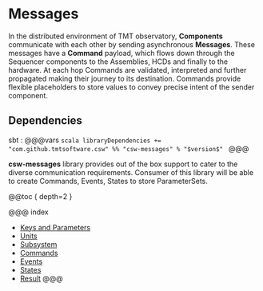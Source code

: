 # Messages

In the distributed environment of TMT observatory, **Components** communicate with each other 
by sending asynchronous **Messages**. These messages have a **Command** payload, which flows down 
through the Sequencer components to the Assemblies, HCDs and finally to the hardware. 
At each hop Commands are validated, interpreted and further propagated making their journey to its 
destination. Commands provide flexible placeholders to store values to convey precise intent of the sender component.

## Dependencies

sbt
:   @@@vars
    ```scala
    libraryDependencies += "com.github.tmtsoftware.csw" %% "csw-messages" % "$version$"
    ```
    @@@

**csw-messages** library provides out of the box support to cater to the diverse communication requirements. Consumer of this library will be able to create Commands, Events, States to store ParameterSets.

@@toc { depth=2 }

@@@ index
* [Keys and Parameters](../messages/keys-parameters.md)
* [Units](../messages/units.md)
* [Subsystem](../messages/subsystem.md)
* [Commands](../messages/commands.md)
* [Events](../messages/events.md)
* [States](../messages/states.md)
* [Result](../messages/result.md)
@@@
